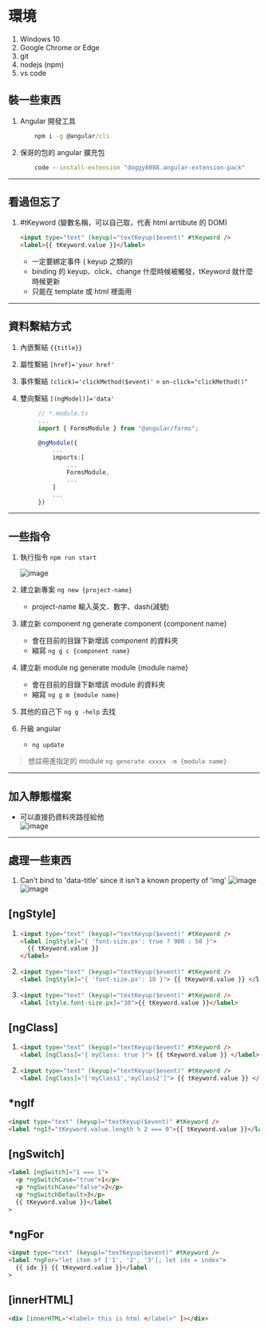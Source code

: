 # 環境

1. Windows 10
1. Google Chrome or Edge
1. git
1. nodejs (npm)
1. vs code

## 裝一些東西

1. Angular 開發工具

   ```cmd
       npm i -g @angular/cli
   ```

2. 保哥的包的 angular 擴充包

   ```cmd
       code --install-extension "doggy8088.angular-extension-pack"
   ```

---

## 看過但忘了

1. #tKeyword (變數名稱，可以自己取，代表 html arrtibute 的 DOM)

   ```html
   <input type="text" (keyup)="textKeyup($event)" #tKeyword />
   <label>{{ tKeyword.value }}</label>
   ```

   - 一定要綁定事件 ( keyup 之類的)
   - binding 的 keyup、click、change 什麼時候被觸發，tKeyword 就什麼時候更新
   - 只能在 template 或 html 裡面用

---

## 資料繫結方式

1. 內嵌繫結 `{{title}}`
1. 屬性繫結 `[href]='your href'`
1. 事件繫結 `(click)='clickMethod($event)'` = `on-click="clickMethod()"`
1. 雙向繫結 `[(ngModel)]='data'`

   ```ts
        // *.module.ts
        ...
        import { FormsModule } from "@angular/forms";

        @ngModule({
            ...
            imports:[
                ...
                FormsModule,
                ...
            ]
            ...
        })
   ```

---

## 一些指令

1. 執行指令 `npm run start`

   ![image](https://user-images.githubusercontent.com/37999690/125931164-20092dba-7945-4c0d-9979-f59049245319.png)

2. 建立新專案 `ng new {project-name}`
   - project-name 輸入英文、數字、dash(減號)
3. 建立新 component ng generate component {component name}
   - 會在目前的目錄下新增該 component 的資料夾
   - 縮寫 `ng g c {component name}`
4. 建立新 module ng generate module {module name}
   - 會在目前的目錄下新增該 module 的資料夾
   - 縮寫 `ng g m {module name}`
5. 其他的自己下 `ng g -help` 去找
6. 升級 angular
   - `ng update`

> 想註冊進指定的 module `ng generate xxxxx -m {module name}`

---

## 加入靜態檔案

- 可以直接扔資料夾路徑給他  
   ![image](https://user-images.githubusercontent.com/37999690/125929605-a73dccf8-3acf-4aa2-ae39-7a75c81739e1.png)

---

## 處理一些東西

1. Can't bind to 'data-title' since it isn't a known property of 'img'
   ![image](https://user-images.githubusercontent.com/37999690/125964504-4c129bd5-db05-41a7-b3b5-73403a1c93e9.png)
   ![image](https://user-images.githubusercontent.com/37999690/125964733-6de25fe3-6f0a-489d-92b6-789fa7ca084a.png)

## [ngStyle]

1. ```html
   <input type="text" (keyup)="textKeyup($event)" #tKeyword />
   <label [ngStyle]="{ 'font-size.px': true ? 900 : 50 }">
     {{ tKeyword.value }}
   </label>
   ```

1. ```html
   <input type="text" (keyup)="textKeyup($event)" #tKeyword />
   <label [ngStyle]="{ 'font-size.px': 10 }"> {{ tKeyword.value }} </label>
   ```

1. ```html
   <input type="text" (keyup)="textKeyup($event)" #tKeyword />
   <label [style.font-size.px]="30">{{ tKeyword.value }}</label>
   ```

## [ngClass]

1. ```html
   <input type="text" (keyup)="textKeyup($event)" #tKeyword />
   <label [ngClass]="{ myClass: true }"> {{ tKeyword.value }} </label>
   ```

1. ```html
   <input type="text" (keyup)="textKeyup($event)" #tKeyword />
   <label [ngClass]="['myClass1','myClass2']"> {{ tKeyword.value }} </label>
   ```

## \*ngIf

```html
<input type="text" (keyup)="textKeyup($event)" #tKeyword />
<label *ngIf="tKeyword.value.length % 2 === 0">{{ tKeyword.value }}</label>
```

## [ngSwitch]

```html
<label [ngSwitch]="1 === 1">
  <p *ngSwitchCase="true">1</p>
  <p *ngSwitchCase="false">2</p>
  <p *ngSwitchDefault>3</p>
  {{ tKeyword.value }}</label
>
```

## \*ngFor

```html
<input type="text" (keyup)="textKeyup($event)" #tKeyword />
<label *ngFor="let item of ['1', '2', '3']; let idx = index">
  {{ idx }} {{ tKeyword.value }}</label
>
```

## [innerHTML]

```html
<div [innerHTML="<label> this is html </label>" ]></div>
```
